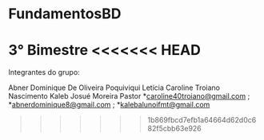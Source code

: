 # FundamentosBD
3° Bimestre
<<<<<<< HEAD
=======

Integrantes do grupo:


Abner Dominique De Oliveira Poquiviqui
Letícia Caroline Troiano Nascimento
Kaleb Josué Moreira Pastor
*caroline40troiano@gmail.com ;
*abnerdominique8@gmail.com ;
*kalebalunoifmt@gmail.com
>>>>>>> 1b869fbcd7efb1a64664d62d0c682f5cbb63e926
